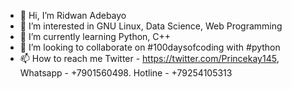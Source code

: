 - 👋 Hi, I’m Ridwan Adebayo
- 👀 I’m interested in GNU Linux, Data Science, Web Programming 
- 🌱 I’m currently learning Python, C++
- 💞️ I’m looking to collaborate on #100daysofcoding with #python
- 📫 How to reach me Twitter - https://twitter.com/Princekay145, Whatsapp - +7901560498. Hotline - +79254105313

<!---
PrinceKay145/PrinceKay145 is a ✨ special ✨ repository because its `README.md` (this file) appears on your GitHub profile.
You can click the Preview link to take a look at your changes.
--->

